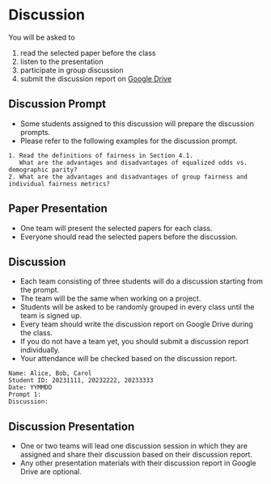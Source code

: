 # Discussion

You will be asked to 
1. read the selected paper before the class
2. listen to the presentation
3. participate in group discussion 
4. submit the discussion report on [Google Drive](https://drive.google.com/drive/folders/1StXAJBRymKG7peoYDE6K0HH8JmP-U49t?usp=sharing)

## Discussion Prompt
- Some students assigned to this discussion will prepare the discussion prompts.
- Please refer to the following examples for the discussion prompt.

```
1. Read the definitions of fairness in Section 4.1.
   What are the advantages and disadvantages of equalized odds vs. demographic parity?
2. What are the advantages and disadvantages of group fairness and individual fairness metrics?
```

## Paper Presentation
- One team will present the selected papers for each class.
- Everyone should read the selected papers before the discussion.

## Discussion
- Each team consisting of three students will do a discussion starting from the prompt.
- The team will be the same when working on a project.
- Students will be asked to be randomly grouped in every class until the team is signed up.
- Every team should write the discussion report on Google Drive during the class.
- If you do not have a team yet, you should submit a discussion report individually.
- Your attendance will be checked based on the discussion report.
```
Name: Alice, Bob, Carol
Student ID: 20231111, 20232222, 20233333
Date: YYMMDD
Prompt 1: 
Discussion: 
```

## Discussion Presentation
- One or two teams will lead one discussion session in which they are assigned and share their discussion based on their discussion report.
- Any other presentation materials with their discussion report in Google Drive are optional.
